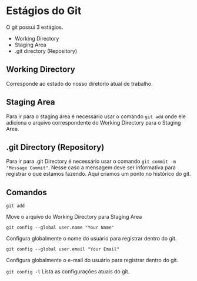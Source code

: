 # Estágios do Git
O git possui 3 estágios.
- Working Directory
- Staging Area
- .git directory (Repository)

## Working Directory
Corresponde ao estado do nosso diretorio atual de trabalho.

## Staging Area
Para ir para o staging área é necessário usar o comando ```git add``` onde ele adiciona o arquivo correspondente do Working Directory para o Staging Area.

## .git Directory (Repository)
Para ir para .git Directory é necessário usar o comando ```git commit -m "Message Commit"```. Nesse caso a mensagem deve ser informativa para registrar o que estamos fazendo.
Aqui criamos um ponto no histórico do git.


## Comandos
```git add```

Move o arquivo do Working Directory para Staging Area


```git config --global user.name "Your Name"```

Configura globalmente o nome do usuário para registrar dentro do git.

```git config --global user.email "Your Email"```

Configura globalmente o e-mail do usuário para registrar dentro do git.

```git config -l```
Lista as configurações atuais do git.